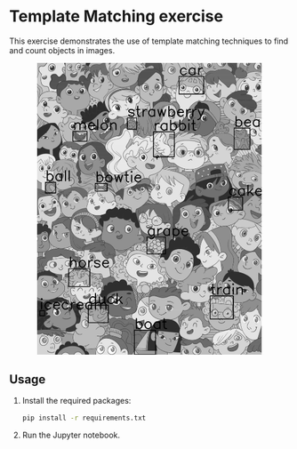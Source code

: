 # Template Matching exercise
This exercise demonstrates the use of template matching techniques to find and count objects in images.

<div align="center">
  <img src="results/finding_1.png"style="width: 80%; height: auto;">
</div>

## Usage
1. Install the required packages:
    ```sh
    pip install -r requirements.txt
    ```

2. Run the Jupyter notebook.